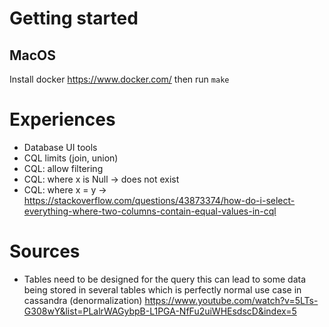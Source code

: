 # Getting started

## MacOS

Install docker https://www.docker.com/ then run `make`


# Experiences
- Database UI tools
- CQL limits (join, union)
- CQL: allow filtering
- CQL: where x is Null -> does not exist
- CQL: where x = y -> https://stackoverflow.com/questions/43873374/how-do-i-select-everything-where-two-columns-contain-equal-values-in-cql



# Sources
- Tables need to be designed for the query this can lead to some data being stored in several tables which is perfectly normal use case in cassandra (denormalization) https://www.youtube.com/watch?v=5LTs-G308wY&list=PLalrWAGybpB-L1PGA-NfFu2uiWHEsdscD&index=5

